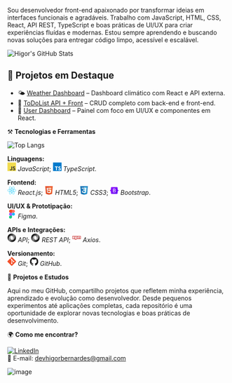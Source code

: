 Sou desenvolvedor front-end apaixonado por transformar ideias em interfaces funcionais e agradáveis. Trabalho com JavaScript, HTML, CSS, React, API REST, TypeScript e boas práticas de UI/UX para criar experiências fluídas e modernas. Estou sempre aprendendo e buscando novas soluções para entregar código limpo, acessível e escalável.

![Higor's GitHub Stats](https://github-readme-stats.vercel.app/api?username=HigorBernardesPNG&show_icons=true&theme=tokyonight)

## 🚀 Projetos em Destaque

- 🌤️ [Weather Dashboard](https://weather-dashboard-kappa-hazel.vercel.app/) – Dashboard climático com React e API externa.
- 🧾 [ToDoList API + Front](https://github.com/HigorBernardesPNG/todoList) – CRUD completo com back-end e front-end.
- 👤 [User Dashboard](https://github.com/HigorBernardesPNG/userDashboard) – Painel com foco em UI/UX e componentes em React.

⚒️ **Tecnologias e Ferramentas**

![Top Langs](https://github-readme-stats.vercel.app/api/top-langs/?username=HigorBernardesPNG&layout=compact&theme=tokyonight)

**Linguagens:**  
<img src="https://raw.githubusercontent.com/devicons/devicon/master/icons/javascript/javascript-original.svg" width="20"/> *JavaScript*; <img src="https://raw.githubusercontent.com/devicons/devicon/master/icons/typescript/typescript-original.svg" width="20"/> *TypeScript*.

**Frontend:**  
<img src="https://raw.githubusercontent.com/devicons/devicon/master/icons/react/react-original.svg" width="20"/> *React.js*; <img src="https://raw.githubusercontent.com/devicons/devicon/master/icons/html5/html5-original.svg" width="20"/> *HTML5*; <img src="https://raw.githubusercontent.com/devicons/devicon/master/icons/css3/css3-original.svg" width="20"/> *CSS3*; <img src="https://raw.githubusercontent.com/devicons/devicon/master/icons/bootstrap/bootstrap-original.svg" width="20"/> *Bootstrap*.

**UI/UX & Prototipação:**  
<img src="https://raw.githubusercontent.com/devicons/devicon/master/icons/figma/figma-original.svg" width="20"/> *Figma*.

**APIs e Integrações:**  
<img src="https://raw.githubusercontent.com/devicons/devicon/master/icons/json/json-original.svg" width="20"/> *API*; <img src="https://raw.githubusercontent.com/devicons/devicon/master/icons/json/json-original.svg" width="20"/> *REST API*; <img src="https://raw.githubusercontent.com/devicons/devicon/master/icons/npm/npm-original-wordmark.svg" width="20"/> *Axios*.

**Versionamento:**  
<img src="https://raw.githubusercontent.com/devicons/devicon/master/icons/git/git-original.svg" width="20"/> *Git*; <img src="https://raw.githubusercontent.com/devicons/devicon/master/icons/github/github-original.svg" width="20"/> *GitHub*.


📌 **Projetos e Estudos**

Aqui no meu GitHub, compartilho projetos que refletem minha experiência, aprendizado e evolução como desenvolvedor. Desde pequenos experimentos até aplicações completas, cada repositório é uma oportunidade de explorar novas tecnologias e boas práticas de desenvolvimento.

🌍 **Como me encontrar?**
 
[![LinkedIn](https://img.shields.io/badge/LinkedIn-0077B5?style=for-the-badge&logo=linkedin&logoColor=white)](https://www.linkedin.com/in/higor-bernardes-6a41b0230/)<br>
📧 E-mail: devhigorbernardes@gmail.com





![image](https://github.com/user-attachments/assets/bdbde02c-b12a-48eb-8dc3-c6b9a14d312b)
